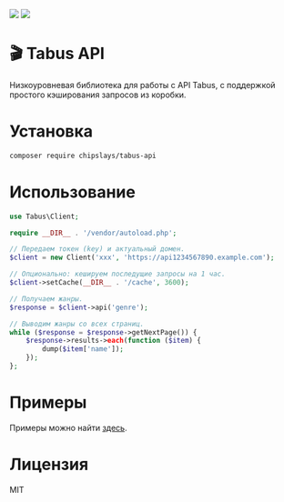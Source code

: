 ![](https://img.shields.io/github/license/chipslays/tabus-api)
![](https://img.shields.io/packagist/dt/chipslays/tabus-api)

# 🎬 Tabus API

Низкоуровневая библиотека для работы с API Tabus, с поддержкой простого кэширования запросов из коробки.

# Установка

```bash
composer require chipslays/tabus-api
```

# Использование

```php
use Tabus\Client;

require __DIR__ . '/vendor/autoload.php';

// Передаем токен (key) и актуальный домен.
$client = new Client('xxx', 'https://api1234567890.example.com');

// Опционально: кешируем последущие запросы на 1 час.
$client->setCache(__DIR__ . '/cache', 3600);

// Получаем жанры.
$response = $client->api('genre');

// Выводим жанры со всех страниц.
while ($response = $response->getNextPage()) {
    $response->results->each(function ($item) {
        dump($item['name']);
    });
};
```

# Примеры

Примеры можно найти [здесь](/examples).

# Лицензия

MIT
